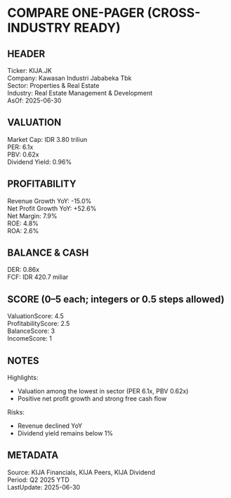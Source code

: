 # COMPARE ONE-PAGER (CROSS-INDUSTRY READY)

## HEADER
Ticker: KIJA.JK  
Company: Kawasan Industri Jababeka Tbk  
Sector: Properties & Real Estate  
Industry: Real Estate Management & Development  
AsOf: 2025-06-30

## VALUATION
Market Cap: IDR 3.80 triliun  
PER: 6.1x  
PBV: 0.62x  
Dividend Yield: 0.96%

## PROFITABILITY
Revenue Growth YoY: -15.0%  
Net Profit Growth YoY: +52.6%  
Net Margin: 7.9%  
ROE: 4.8%  
ROA: 2.6%

## BALANCE & CASH
DER: 0.86x  
FCF: IDR 420.7 miliar

## SCORE (0–5 each; integers or 0.5 steps allowed)
ValuationScore: 4.5  
ProfitabilityScore: 2.5  
BalanceScore: 3  
IncomeScore: 1

## NOTES
Highlights:
- Valuation among the lowest in sector (PER 6.1x, PBV 0.62x)
- Positive net profit growth and strong free cash flow

Risks:
- Revenue declined YoY
- Dividend yield remains below 1%

## METADATA
Source: KIJA Financials, KIJA Peers, KIJA Dividend  
Period: Q2 2025 YTD  
LastUpdate: 2025-06-30